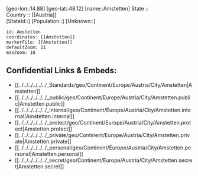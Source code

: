 ﻿---
location: [48.12,14.88] 
mapzoom: [7,12] 
mapmarker: city 
type: City
tags:
- geo/City


SpocWebEntityId: 28810
isDeleted: false
confidential: public

---
[geo-lon::14.88] 
[geo-lat::48.12] 
[name::Amstetten] 
State ::  
Country :: [[Austria]]  
[StateId::] 
[Population::] 
[Unknown::] 


```leaflet
id: Amstetten
coordinates: [[Amstetten]] 
markerFile: [[Amstetten]] 
defaultZoom: 11 
maxZoom: 18
```


## Confidential Links & Embeds: 
- [[../../../../../../_Standards/geo/Continent/Europe/Austria/City/Amstetten|Amstetten]] 
- [[../../../../../../_public/geo/Continent/Europe/Austria/City/Amstetten.public|Amstetten.public]] 
- [[../../../../../../_internal/geo/Continent/Europe/Austria/City/Amstetten.internal|Amstetten.internal]] 
- [[../../../../../../_protect/geo/Continent/Europe/Austria/City/Amstetten.protect|Amstetten.protect]] 
- [[../../../../../../_private/geo/Continent/Europe/Austria/City/Amstetten.private|Amstetten.private]] 
- [[../../../../../../_personal/geo/Continent/Europe/Austria/City/Amstetten.personal|Amstetten.personal]] 
- [[../../../../../../_secret/geo/Continent/Europe/Austria/City/Amstetten.secret|Amstetten.secret]] 

